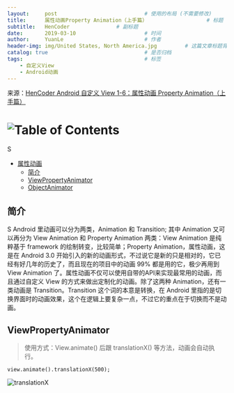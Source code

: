 ```yaml
---
layout:     post                            # 使用的布局 (不需要修改)
title:      属性动画Property Animation（上手篇）                   # 标题
subtitle:   HenCoder               # 副标题
date:       2019-03-10                      # 时间
author:     YuanLe                          # 作者
header-img: img/United States, North America.jpg         # 这篇文章标题背景图片
catalog: true                               # 是否归档
tags:                                       # 标签
    - 自定义View
    - Android动画
---
```


来源：[HenCoder Android 自定义 View 1-6：属性动画 Property Animation（上手篇）](https://hencoder.com/ui-1-6/)

# ![Table of Contents](https://itx-man.github.io/img/toc.png)

<!-- vim-markdown-toc GFM -->S

* [属性动画](#属性动画)
    * [简介](#简介)
    * [ViewPropertyAnimator](#ViewPropertyAnimator)
    * [ObjectAnimator](#ObjectAnimator)

<!-- vim-markdown-toc -->

## 简介
S
Android 里动画可以分为两类，Animation 和 Transition; 其中 Animation 又可以再分为 View Animation 和 Property Animation 两类：View Animation 是纯粹基于 framework 的绘制转变，比较简单；Property Animation，属性动画，这是在 Android 3.0 开始引入的新的动画形式，不过说它是新的只是相对的，它已经有好几年的历史了，而且现在的项目中的动画 99% 都是用的它，极少再用到 View Animation 了。属性动画不仅可以使用自带的API来实现最常用的动画，而且通过自定义 View 的方式来做出定制化的动画。除了这两种 Animation，还有一类动画是 Transition。Transition 这个词的本意是转换，在 Android 里指的是切换界面时的动画效果，这个在逻辑上要复杂一点，不过它的重点在于切换而不是动画。

## ViewPropertyAnimator

> 使用方式：View.animate() 后跟 translationX() 等方法，动画会自动执行。

```
view.animate().translationX(500);
```
![translationX](https://itx-man.github.io/img/ViewPropertyAnimatorTranslationX.gif)
